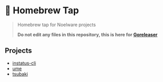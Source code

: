 # 🚗 Homebrew Tap
> Homebrew tap for Noelware projects
>
> **Do not edit any files in this repository, this is here for [Goreleaser](https://goreleaser.com)**

## Projects
- [instatus-cli](https://github.com/auguwu/instatus-cli)
- [ume](https://github.com/auguwu/ume)
- [tsubaki](https://github.com/arisuland/tsubaki)
